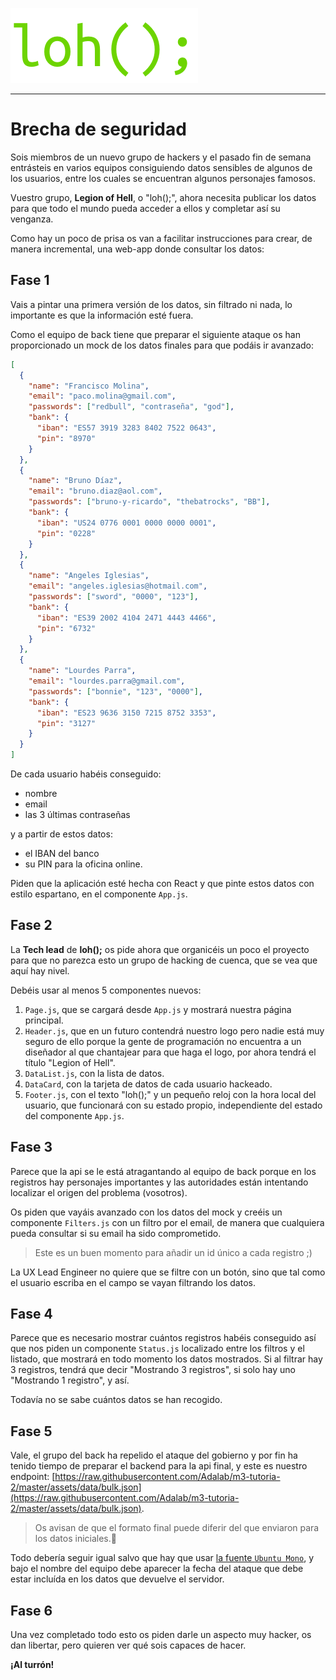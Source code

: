 ![Loh();](assets/img/loh.png)

---

# Brecha de seguridad

Sois miembros de un nuevo grupo de hackers y el pasado fin de semana entrásteis en varios equipos consiguiendo datos sensibles de algunos de los usuarios, entre los cuales se encuentran algunos personajes famosos.

Vuestro grupo, **Legion of Hell**, o "loh();", ahora necesita publicar los datos para que todo el mundo pueda acceder a ellos y completar así su venganza.

Como hay un poco de prisa os van a facilitar instrucciones para crear, de manera incremental, una web-app donde consultar los datos:

## Fase 1

Vais a pintar una primera versión de los datos, sin filtrado ni nada, lo importante es que la información esté fuera.

Como el equipo de back tiene que preparar el siguiente ataque os han proporcionado un mock de los datos finales para que podáis ir avanzado:

```json
[
  {
    "name": "Francisco Molina",
    "email": "paco.molina@gmail.com",
    "passwords": ["redbull", "contraseña", "god"],
    "bank": {
      "iban": "ES57 3919 3283 8402 7522 0643",
      "pin": "8970"
    }
  },
  {
    "name": "Bruno Díaz",
    "email": "bruno.diaz@aol.com",
    "passwords": ["bruno-y-ricardo", "thebatrocks", "BB"],
    "bank": {
      "iban": "US24 0776 0001 0000 0000 0001",
      "pin": "0228"
    }
  },
  {
    "name": "Angeles Iglesias",
    "email": "angeles.iglesias@hotmail.com",
    "passwords": ["sword", "0000", "123"],
    "bank": {
      "iban": "ES39 2002 4104 2471 4443 4466",
      "pin": "6732"
    }
  },
  {
    "name": "Lourdes Parra",
    "email": "lourdes.parra@gmail.com",
    "passwords": ["bonnie", "123", "0000"],
    "bank": {
      "iban": "ES23 9636 3150 7215 8752 3353",
      "pin": "3127"
    }
  }
]
```

De cada usuario habéis conseguido:

- nombre
- email
- las 3 últimas contraseñas

 y a partir de estos datos:

 - el IBAN del banco
 - su PIN para la oficina online.

Piden que la aplicación esté hecha con React y que pinte estos datos con estilo espartano, en el componente `App.js`.

## Fase 2

La **Tech lead** de **loh();** os pide ahora que organicéis un poco el proyecto para que no parezca esto un grupo de hacking de cuenca, que se vea que aquí hay nivel.

Debéis usar al menos 5 componentes nuevos:

1. `Page.js`, que se cargará desde `App.js` y mostrará nuestra página principal.
1. `Header.js`, que en un futuro contendrá nuestro logo pero nadie está muy seguro de ello porque la gente de programación no encuentra a un diseñador al que chantajear para que haga el logo, por ahora tendrá el título "Legion of Hell".
1. `DataList.js`, con la lista de datos.
1. `DataCard`, con la tarjeta de datos de cada usuario hackeado.
1. `Footer.js`, con el texto "loh();" y un pequeño reloj con la hora local del usuario, que funcionará con su estado propio, independiente del estado del componente `App.js`.

## Fase 3

Parece que la api se le está atragantando al equipo de back porque en los registros hay personajes importantes y las autoridades están intentando localizar el origen del problema (vosotros).

Os piden que vayáis avanzado con los datos del mock y creéis un componente `Filters.js` con un filtro por el email, de manera que cualquiera pueda consultar si su email ha sido comprometido.

> Este es un buen momento para añadir un id único a cada registro ;)

La UX Lead Engineer no quiere que se filtre con un botón, sino que tal como el usuario escriba en el campo se vayan filtrando los datos.

## Fase 4

Parece que es necesario mostrar cuántos registros habéis conseguido así que nos piden un componente `Status.js` localizado entre los filtros y el listado, que mostrará en todo momento los datos mostrados. Si al filtrar hay 3 registros, tendrá que decir "Mostrando 3 registros", si solo hay uno "Mostrando 1 registro", y así.

Todavía no se sabe cuántos datos se han recogido.

## Fase 5

Vale, el grupo del back ha repelido el ataque del gobierno y por fin ha tenido tiempo de preparar el backend para la api final, y este es nuestro endpoint: [https://raw.githubusercontent.com/Adalab/m3-tutoria-2/master/assets/data/bulk.json](https://raw.githubusercontent.com/Adalab/m3-tutoria-2/master/assets/data/bulk.json).

> Os avisan de que el formato final puede diferir del que enviaron para los datos iniciales.

Todo debería seguir igual salvo que hay que usar [la fuente `Ubuntu Mono`](https://fonts.google.com/specimen/Ubuntu+Mono), y bajo el nombre del equipo debe aparecer la fecha del ataque que debe estar incluída en los datos que devuelve el servidor.

## Fase 6

Una vez completado todo esto os piden darle un aspecto muy hacker, os dan libertar, pero quieren ver qué sois capaces de hacer.

**¡Al turrón!**